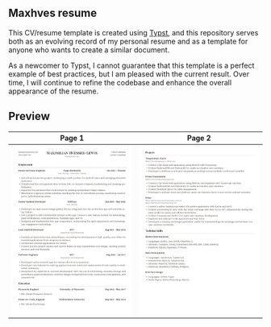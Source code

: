 ## Maxhves resume

This CV/resume template is created using [Typst](https://typst.app), and this repository serves both as an evolving record of my personal resume and as a template for anyone who wants to create a similar document.

As a newcomer to Typst, I cannot guarantee that this template is a perfect example of best practices, but I am pleased with the current result. Over time, I will continue to refine the codebase and enhance the overall appearance of the resume.

## Preview

| Page 1 | Page 2 |
| ------ | ------ |
| ![maxhves resume page 1 preview](https://raw.githubusercontent.com/maxhves/maxhves-cv/main/output/mhl_cv_preview_p1.png) | ![maxhves resume page 2 preview](https://raw.githubusercontent.com/maxhves/maxhves-cv/main/output/mhl_cv_preview_p2.png) |
